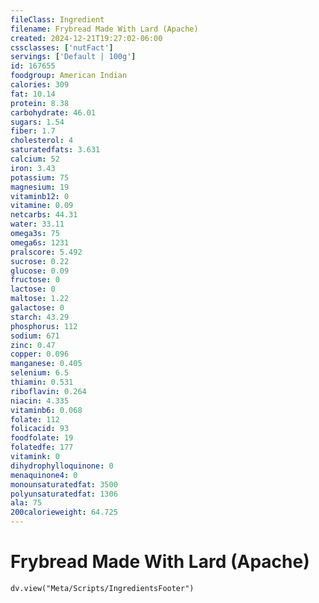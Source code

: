 ```yaml
---
fileClass: Ingredient
filename: Frybread Made With Lard (Apache)
created: 2024-12-21T19:27:02-06:00
cssclasses: ['nutFact']
servings: ['Default | 100g']
id: 167655
foodgroup: American Indian
calories: 309
fat: 10.14
protein: 8.38
carbohydrate: 46.01
sugars: 1.54
fiber: 1.7
cholesterol: 4
saturatedfats: 3.631
calcium: 52
iron: 3.43
potassium: 75
magnesium: 19
vitaminb12: 0
vitamine: 0.09
netcarbs: 44.31
water: 33.11
omega3s: 75
omega6s: 1231
pralscore: 5.492
sucrose: 0.22
glucose: 0.09
fructose: 0
lactose: 0
maltose: 1.22
galactose: 0
starch: 43.29
phosphorus: 112
sodium: 671
zinc: 0.47
copper: 0.096
manganese: 0.405
selenium: 6.5
thiamin: 0.531
riboflavin: 0.264
niacin: 4.335
vitaminb6: 0.068
folate: 112
folicacid: 93
foodfolate: 19
folatedfe: 177
vitamink: 0
dihydrophylloquinone: 0
menaquinone4: 0
monounsaturatedfat: 3500
polyunsaturatedfat: 1306
ala: 75
200calorieweight: 64.725
---
```


# Frybread Made With Lard (Apache)

```dataviewjs
dv.view("Meta/Scripts/IngredientsFooter")
```